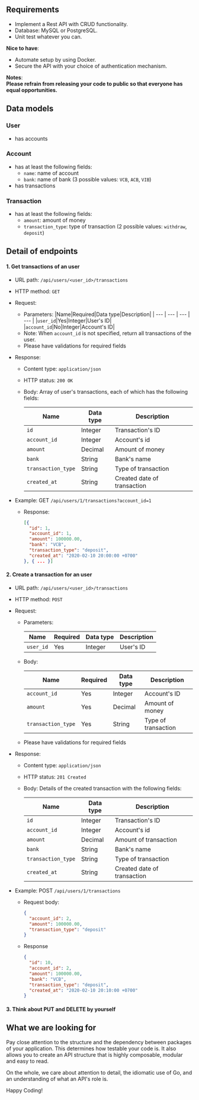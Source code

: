 ## Requirements

- Implement a Rest API with CRUD functionality. 
- Database: MySQL or PostgreSQL.
- Unit test whatever you can.

**Nice to have**:
- Automate setup by using Docker.
- Secure the API with your choice of authentication mechanism.

**Notes**:  
**Please refrain from releasing your code to public so that everyone has equal opportunities.**

## Data models

### User

- has accounts

### Account

- has at least the following fields:
    - `name`: name of account
    - `bank`: name of bank (3 possible values: `VCB`, `ACB`, `VIB`)
- has transactions

### Transaction

- has at least the following fields:
    - `amount`:  amount of money
    - `transaction_type`: type of transaction (2 possible values: `withdraw`, `deposit`)

## Detail of endpoints

#### 1. Get transactions of an user

- URL path: `/api/users/<user_id>/transactions`
- HTTP method: `GET`
- Request:
    - Parameters:
        |Name|Required|Data type|Description|
        | --- | --- | --- | --- |
        |`user_id`|Yes|Integer|User's ID|
        |`account_id`|No|Integer|Account's ID|
    - Note: When `account_id` is not specified, return all transactions of the user.
    - Please have validations for required fields

- Response:
    - Content type: `application/json` 
    - HTTP status: `200 OK`
    - Body: Array of user's transactions, each of which has the following fields:

        |Name|Data type|Description|
        | --- | --- | --- |
        | `id` |Integer| Transaction's ID |
        | `account_id` |Integer| Account's id |
        | `amount` |Decimal| Amount of money |
        | `bank` |String| Bank's name |
        | `transaction_type` |String| Type of transaction |
        | `created_at` |String| Created date of transaction |

- Example:  GET `/api/users/1/transactions?account_id=1`
  - Response:
    ```json
    [{
      "id": 1,
      "account_id": 1,
      "amount": 100000.00,
      "bank": "VCB",
      "transaction_type": "deposit",
      "created_at": "2020-02-10 20:00:00 +0700"
    }, { ... }]
    ```

#### 2. Create a transaction for an user
- URL path: `/api/users/<user_id>/transactions`
- HTTP method: `POST`
- Request:
    - Parameters:

        |Name|Required|Data type|Description|
        | --- | --- | --- | --- |
        |`user_id`|Yes|Integer|User's ID|

    - Body:

        |Name|Required|Data type|Description|
        | --- | --- | --- | --- |
        |`account_id`|Yes|Integer|Account's ID|
        | `amount`|Yes|Decimal| Amount of money |
        | `transaction_type`|Yes |String| Type of transaction |
    - Please have validations for required fields

- Response:
    - Content type: `application/json` 
    - HTTP status: `201 Created`
    - Body: Details of the created transaction with the following fields:

        |Name|Data type|Description|
        | --- | --- | --- |
        | `id` |Integer| Transaction's ID |
        | `account_id` |Integer| Account's id |
        | `amount` |Decimal| Amount of transaction |
        | `bank` |String| Bank's name |
        | `transaction_type` |String| Type of transaction |
        | `created_at` |String| Created date of transaction |

- Example: POST `/api/users/1/transactions`
  - Request body:
    ```json
    {
      "account_id": 2,
      "amount": 100000.00,
      "transaction_type": "deposit"
    }
     ```  
  - Response
    ```json
    {
      "id": 10,
      "account_id": 2,
      "amount": 100000.00,
      "bank": "VCB",
      "transaction_type": "deposit",
      "created_at": "2020-02-10 20:10:00 +0700"
    }
    ```
#### 3. Think about PUT and DELETE by yourself

## What we are looking for

Pay close attention to the structure and the dependency between packages of your application. This determines how testable your code is. It also allows you to create an API structure that is highly composable, modular and easy to read.

On the whole, we care about attention to detail, the idiomatic use of Go, and an understanding of what an API's role is.

Happy Coding!
